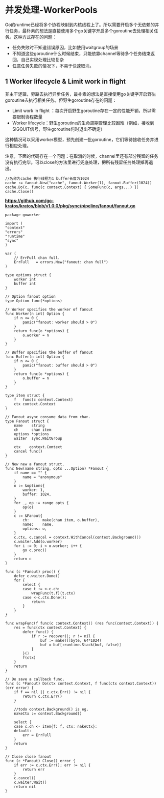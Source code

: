 ﻿# 并发处理-WorkerPools #

Go的runtime已经将多个协程映射到内核线程上了。所以需要开启多个无依赖的并行任务，最朴素的想法是直接使用多个go关键字开启多个goroutine去处理相关任务。这种方式存在的问题：

* 任务失败时不知道错误原因，比如使用waitgroup的场景
* 不知道这些goroutine什么时候结束，只能依靠channel等待多个任务结束返回，自己实现处理比较复杂
* 任意任务失败的情况下，不易于快速取消。

## 1 Worker lifecycle & Limit work in flight ##

非主干逻辑，旁路去执行异步任务，最朴素的想法是直接使用go关键字开启野生goroutine去执行相关任务。但野生goroutine存在的问题：

* Limit work in flight ：每次开启野生goroutine存在一定的性能开销，所以需要限制协程数量
* Worker lifecycle：野生goroutine的生命周期管理比较困难（例如，接收到SIGQUIT信号，野生goroutine何时退出不确定）

这种情况可以采用worker模型，预先创建一批goroutine，它们等待接收任务并进行相应处理。

注意，下面的代码存在一个问题：在取消的时候，channel里还有部分残留的任务没有执行完毕。可以close的方法里进行兜底处理，把所有残留任务处理掉再退出。

```
//名称为cache 执行线程为1 buffer长度为1024
cache := fanout.New("cache", fanout.Worker(1), fanout.Buffer(1024))
cache.Do(c, func(c context.Context) { SomeFunc(c, args...) })
cache.Close()
```

**https://github.com/go-kratos/kratos/blob/v1.0.0/pkg/sync/pipeline/fanout/fanout.go**


```
package goworker

import (
"context"
"errors"
"runtime"
"sync"
)

var (
	// ErrFull chan full.
	ErrFull   = errors.New("fanout: chan full")
)

type options struct {
	worker int
	buffer int
}

// Option fanout option
type Option func(*options)

// Worker specifies the worker of fanout
func Worker(n int) Option {
	if n <= 0 {
		panic("fanout: worker should > 0")
	}
	return func(o *options) {
		o.worker = n
	}
}

// Buffer specifies the buffer of fanout
func Buffer(n int) Option {
	if n <= 0 {
		panic("fanout: buffer should > 0")
	}
	return func(o *options) {
		o.buffer = n
	}
}

type item struct {
	f   func(c context.Context)
	ctx context.Context
}

// Fanout async consume data from chan.
type Fanout struct {
	name    string
	ch      chan item
	options *options
	waiter  sync.WaitGroup

	ctx    context.Context
	cancel func()
}

// New new a fanout struct.
func New(name string, opts ...Option) *Fanout {
	if name == "" {
		name = "anonymous"
	}
	o := &options{
		worker: 1,
		buffer: 1024,
	}
	for _, op := range opts {
		op(o)
	}
	c := &Fanout{
		ch:      make(chan item, o.buffer),
		name:    name,
		options: o,
	}
	c.ctx, c.cancel = context.WithCancel(context.Background())
	c.waiter.Add(o.worker)
	for i := 0; i < o.worker; i++ {
		go c.proc()
	}
	return c
}

func (c *Fanout) proc() {
	defer c.waiter.Done()
	for {
		select {
		case t := <-c.ch:
			wrapFunc(t.f)(t.ctx)
		case <-c.ctx.Done():
			return
		}
	}
}

func wrapFunc(f func(c context.Context)) (res func(context.Context)) {
	res = func(ctx context.Context) {
		defer func() {
			if r := recover(); r != nil {
				buf := make([]byte, 64*1024)
				buf = buf[:runtime.Stack(buf, false)]
			}
		}()
		f(ctx)
	}
	return
}

// Do save a callback func.
func (c *Fanout) Do(ctx context.Context, f func(ctx context.Context)) (err error) {
	if f == nil || c.ctx.Err() != nil {
		return c.ctx.Err()
	}

	//todo context.Background() is eg.
	nakeCtx := context.Background()

	select {
	case c.ch <- item{f: f, ctx: nakeCtx}:
	default:
		err = ErrFull
	}
	return
}

// Close close fanout
func (c *Fanout) Close() error {
	if err := c.ctx.Err(); err != nil {
		return err
	}
	c.cancel()
	c.waiter.Wait()
	return nil
}

```